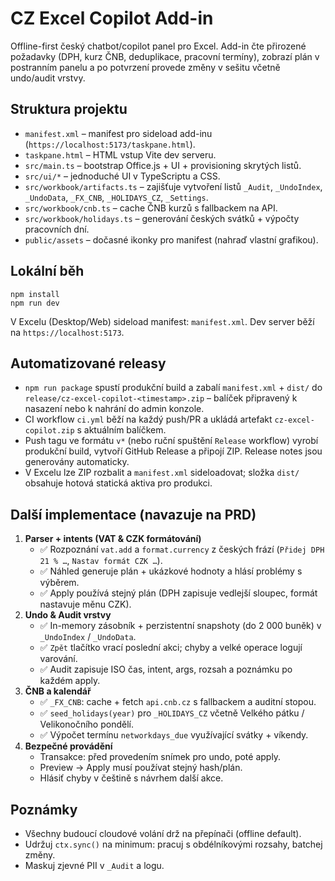 # CZ Excel Copilot Add-in

Offline-first český chatbot/copilot panel pro Excel. Add-in čte přirozené požadavky (DPH, kurz ČNB, deduplikace, pracovní termíny), zobrazí plán v postranním panelu a po potvrzení provede změny v sešitu včetně undo/audit vrstvy.

## Struktura projektu

- `manifest.xml` – manifest pro sideload add-inu (`https://localhost:5173/taskpane.html`).
- `taskpane.html` – HTML vstup Vite dev serveru.
- `src/main.ts` – bootstrap Office.js + UI + provisioning skrytých listů.
- `src/ui/*` – jednoduché UI v TypeScriptu a CSS.
- `src/workbook/artifacts.ts` – zajišťuje vytvoření listů `_Audit`, `_UndoIndex`, `_UndoData`, `_FX_CNB`, `_HOLIDAYS_CZ`, `_Settings`.
- `src/workbook/cnb.ts` – cache ČNB kurzů s fallbackem na API.
- `src/workbook/holidays.ts` – generování českých svátků + výpočty pracovních dní.
- `public/assets` – dočasné ikonky pro manifest (nahraď vlastní grafikou).

## Lokální běh

```
npm install
npm run dev
```

V Excelu (Desktop/Web) sideload manifest: `manifest.xml`. Dev server běží na `https://localhost:5173`.

## Automatizované releasy

- `npm run package` spustí produkční build a zabalí `manifest.xml` + `dist/` do `release/cz-excel-copilot-<timestamp>.zip` – balíček připravený k nasazení nebo k nahrání do admin konzole.
- CI workflow `ci.yml` běží na každý push/PR a ukládá artefakt `cz-excel-copilot.zip` s aktuálním balíčkem.
- Push tagu ve formátu `v*` (nebo ruční spuštění `Release` workflow) vyrobí produkční build, vytvoří GitHub Release a připojí ZIP. Release notes jsou generovány automaticky.
- V Excelu lze ZIP rozbalit a `manifest.xml` sideloadovat; složka `dist/` obsahuje hotová statická aktiva pro produkci.

## Další implementace (navazuje na PRD)

1. **Parser + intents (VAT & CZK formátování)**
   - ✅ Rozpoznání `vat.add` a `format.currency` z českých frází (`Přidej DPH 21 % …`, `Nastav formát CZK …`).
   - ✅ Náhled generuje plán + ukázkové hodnoty a hlásí problémy s výběrem.
   - ✅ Apply používá stejný plán (DPH zapisuje vedlejší sloupec, formát nastavuje měnu CZK).
2. **Undo & Audit vrstvy**
   - ✅ In-memory zásobník + perzistentní snapshoty (do 2 000 buněk) v `_UndoIndex` / `_UndoData`.
   - ✅ `Zpět` tlačítko vrací poslední akci; chyby a velké operace logují varování.
   - ✅ Audit zapisuje ISO čas, intent, args, rozsah a poznámku po každém apply.
3. **ČNB a kalendář**
   - ✅ `_FX_CNB`: cache + fetch `api.cnb.cz` s fallbackem a auditní stopou.
   - ✅ `seed_holidays(year)` pro `_HOLIDAYS_CZ` včetně Velkého pátku / Velikonočního pondělí.
   - ✅ Výpočet termínu `networkdays_due` využívající svátky + víkendy.
4. **Bezpečné provádění**
   - Transakce: před provedením snímek pro undo, poté apply.
   - Preview → Apply musí používat stejný hash/plán.
   - Hlásiť chyby v češtině s návrhem další akce.

## Poznámky

- Všechny budoucí cloudové volání drž na přepínači (offline default).
- Udržuj `ctx.sync()` na minimum: pracuj s obdélníkovými rozsahy, batchej změny.
- Maskuj zjevné PII v `_Audit` a logu.
